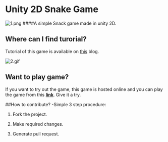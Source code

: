 # Unity 2D Snake Game
![1.png](https://github.com/kevalpatel2106/unity-snack-game/blob/master/screenshot/1.PNG)
####A simple Snack game made in unity 2D.

## Where can I find turorial?
Tutorial of this game is available on [this](http://noobtuts.com/unity/2d-snake-game) blog. 

![2.gif](https://github.com/kevalpatel2106/unity-snack-game/blob/master/screenshot/2.gif)

## Want to play game?
If you want to try out the game, this game is hosted online and you can play the game from this **[link](http://googledrive.com/host/0B8VblTa3ONiCODFRNzJvMDNobWc)**. Give it a try.

##How to contribute?
-Simple 3 step procedure:

1. Fork the project. 

2. Make required changes. 

3. Generate pull request.
